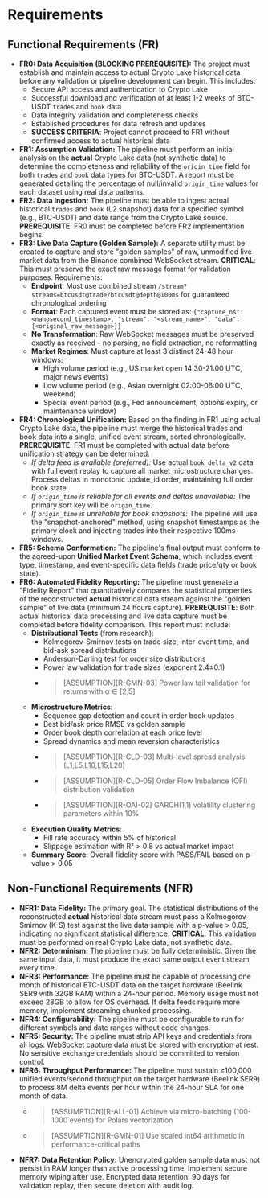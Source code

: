 # Requirements

## Functional Requirements (FR)

* **FR0: Data Acquisition (BLOCKING PREREQUISITE):** The project must establish and maintain access to actual Crypto Lake historical data before any validation or pipeline development can begin. This includes:
    * Secure API access and authentication to Crypto Lake
    * Successful download and verification of at least 1-2 weeks of BTC-USDT `trades` and `book` data
    * Data integrity validation and completeness checks
    * Established procedures for data refresh and updates
    * **SUCCESS CRITERIA**: Project cannot proceed to FR1 without confirmed access to actual historical data
* **FR1: Assumption Validation:** The pipeline must perform an initial analysis on the **actual** Crypto Lake data (not synthetic data) to determine the completeness and reliability of the `origin_time` field for both `trades` and `book` data types for BTC-USDT. A report must be generated detailing the percentage of null/invalid `origin_time` values for each dataset using real data patterns.
* **FR2: Data Ingestion:** The pipeline must be able to ingest actual historical `trades` and `book` (L2 snapshot) data for a specified symbol (e.g., BTC-USDT) and date range from the Crypto Lake source. **PREREQUISITE**: FR0 must be completed before FR2 implementation begins.
* **FR3: Live Data Capture (Golden Sample):** A separate utility must be created to capture and store "golden samples" of raw, unmodified live market data from the Binance combined WebSocket stream. **CRITICAL**: This must preserve the exact raw message format for validation purposes. Requirements:
    * **Endpoint**: Must use combined stream `/stream?streams=btcusdt@trade/btcusdt@depth@100ms` for guaranteed chronological ordering
    * **Format**: Each captured event must be stored as: `{"capture_ns": <nanosecond_timestamp>, "stream": "<stream_name>", "data": {<original_raw_message>}}`
    * **No Transformation**: Raw WebSocket messages must be preserved exactly as received - no parsing, no field extraction, no reformatting
    * **Market Regimes**: Must capture at least 3 distinct 24-48 hour windows:
        * High volume period (e.g., US market open 14:30-21:00 UTC, major news events)
        * Low volume period (e.g., Asian overnight 02:00-06:00 UTC, weekend)
        * Special event period (e.g., Fed announcement, options expiry, or maintenance window)
* **FR4: Chronological Unification:** Based on the finding in FR1 using actual Crypto Lake data, the pipeline must merge the historical trades and book data into a single, unified event stream, sorted chronologically. **PREREQUISITE**: FR1 must be completed with actual data before unification strategy can be determined.
    * *If delta feed is available (preferred):* Use actual `book_delta_v2` data with full event replay to capture all market microstructure changes. Process deltas in monotonic update_id order, maintaining full order book state.
    * *If `origin_time` is reliable for all events and deltas unavailable:* The primary sort key will be `origin_time`.
    * *If `origin_time` is unreliable for book snapshots:* The pipeline will use the "snapshot-anchored" method, using snapshot timestamps as the primary clock and injecting trades into their respective 100ms windows.
* **FR5: Schema Conformation:** The pipeline's final output must conform to the agreed-upon **Unified Market Event Schema**, which includes event type, timestamp, and event-specific data fields (trade price/qty or book state).
* **FR6: Automated Fidelity Reporting:** The pipeline must generate a "Fidelity Report" that quantitatively compares the statistical properties of the reconstructed **actual** historical data stream against the "golden sample" of live data (minimum 24 hours capture). **PREREQUISITE**: Both actual historical data processing and live data capture must be completed before fidelity comparison. This report must include:
    * **Distributional Tests** (from research):
        * Kolmogorov-Smirnov tests on trade size, inter-event time, and bid-ask spread distributions
        * Anderson-Darling test for order size distributions
        * Power law validation for trade sizes (exponent 2.4±0.1)
        * > [ASSUMPTION][R-GMN-03] Power law tail validation for returns with α ∈ [2,5]
    * **Microstructure Metrics**:
        * Sequence gap detection and count in order book updates
        * Best bid/ask price RMSE vs golden sample
        * Order book depth correlation at each price level
        * Spread dynamics and mean reversion characteristics
        * > [ASSUMPTION][R-CLD-03] Multi-level spread analysis (L1,L5,L10,L15,L20)
        * > [ASSUMPTION][R-CLD-05] Order Flow Imbalance (OFI) distribution validation
        * > [ASSUMPTION][R-OAI-02] GARCH(1,1) volatility clustering parameters within 10%
    * **Execution Quality Metrics**:
        * Fill rate accuracy within 5% of historical
        * Slippage estimation with R² > 0.8 vs actual market impact
    * **Summary Score**: Overall fidelity score with PASS/FAIL based on p-value > 0.05

## Non-Functional Requirements (NFR)

* **NFR1: Data Fidelity:** The primary goal. The statistical distributions of the reconstructed **actual** historical data stream must pass a Kolmogorov-Smirnov (K-S) test against the live data sample with a p-value > 0.05, indicating no significant statistical difference. **CRITICAL**: This validation must be performed on real Crypto Lake data, not synthetic data.
* **NFR2: Determinism:** The pipeline must be fully deterministic. Given the same input data, it must produce the exact same output event stream every time.
* **NFR3: Performance:** The pipeline must be capable of processing one month of historical BTC-USDT data on the target hardware (Beelink SER9 with 32GB RAM) within a 24-hour period. Memory usage must not exceed 28GB to allow for OS overhead. If delta feeds require more memory, implement streaming chunked processing.
* **NFR4: Configurability:** The pipeline must be configurable to run for different symbols and date ranges without code changes.
* **NFR5: Security:** The pipeline must strip API keys and credentials from all logs. WebSocket capture data must be stored with encryption at rest. No sensitive exchange credentials should be committed to version control.
* **NFR6: Throughput Performance:** The pipeline must sustain ≥100,000 unified events/second throughput on the target hardware (Beelink SER9) to process 8M delta events per hour within the 24-hour SLA for one month of data.
    * > [ASSUMPTION][R-ALL-01] Achieve via micro-batching (100-1000 events) for Polars vectorization
    * > [ASSUMPTION][R-GMN-01] Use scaled int64 arithmetic in performance-critical paths
* **NFR7: Data Retention Policy:** Unencrypted golden sample data must not persist in RAM longer than active processing time. Implement secure memory wiping after use. Encrypted data retention: 90 days for validation replay, then secure deletion with audit log.
